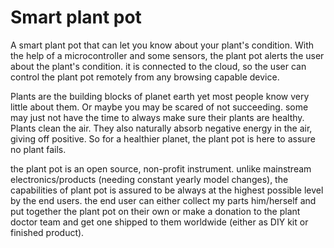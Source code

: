 # Smart plant pot
A smart plant pot that can let you know about your plant's condition. With the help of a microcontroller and some sensors, the plant pot alerts the user about the plant's condition. it is connected to the cloud, so the user can control the plant pot remotely from any browsing capable device.

Plants are the building blocks of planet earth yet most people know very little about them. Or maybe you may be scared of not succeeding. some may just not have the time to always make sure their plants are healthy. Plants clean the air. They also naturally absorb negative energy in the air, giving off positive. So for a healthier planet, the plant pot is here to assure no plant fails.

the plant pot is an open source, non-profit instrument. unlike mainstream electronics/products (needing constant yearly model changes), the capabilities of plant pot is assured to be always at the highest possible level by the end users. the end user can either collect my parts him/herself and put together the plant pot on their own or make a donation to the plant doctor team and get one shipped to them worldwide (either as DIY kit or finished product).
